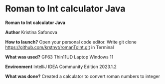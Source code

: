 # Roman to Int calculator Java

**Roman to Int calculator Java**

**Author**
Kristina Safonova

**How to launch?**
Open your personal code editor.
Write git clone https://github.com/krstnvt/romanToInt.git in Terminal

**What was used?**
GF63 Thin11UD Laptop Windows 11

**Environment**
IntelliJ IDEA Community Edition 2023.1.2

**What was done?**
Created a calculator to convert roman numbers to integer
